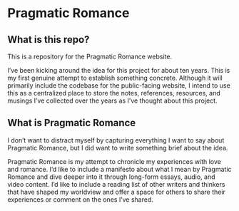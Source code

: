 # Pragmatic Romance

## What is this repo?

This is a repository for the Pragmatic Romance website.

I’ve been kicking around the idea for this project for about ten years. This is my first genuine attempt to establish something concrete. Although it will primarily include the codebase for the public-facing website, I intend to use this as a centralized place to store the notes, references, resources, and musings I’ve collected over the years as I’ve thought about this project.

## What is Pragmatic Romance

I don’t want to distract myself by capturing everything I want to say about Pragmatic Romance, but I did want to write something brief about the idea.

Pragmatic Romance is my attempt to chronicle my experiences with love and romance. I’d like to include a manifesto about what I mean by Pragmatic Romance and dive deeper into it through long-form essays, audio, and video content. I’d like to include a reading list of other writers and thinkers that have shaped my worldview and offer a space for others to share their experiences or comment on the ones I’ve shared.